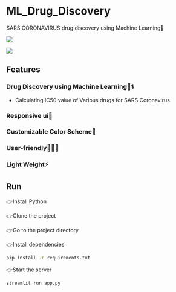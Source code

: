 
# ML_Drug_Discovery

SARS CORONAVIRUS drug discovery using Machine Learning🏥



![](https://drive.google.com/file/d/1EP4zRlbHClHtcITnoroi3UDnPU7ALwX8/view?usp=sharing)

![](https://drive.google.com/file/d/1SOyOVV2yhje7eMFRw6D-Wz52pgghrIXj/view?usp=sharing)
## Features

### Drug Discovery using Machine Learning💊⚕️
- Calculating IC50 value of Various drugs for SARS Coronavirus 
### Responsive ui💫 
### Customizable Color Scheme🎨
### User-friendly💁🏻‍♂ 
### Light Weight⚡
## Run 
👉Install Python

👉Clone the project

👉Go to the project directory

👉Install dependencies

```bash
pip install -r requirements.txt

```

👉Start the server

```bash
streamlit run app.py
```

